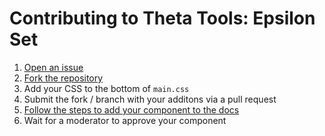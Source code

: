 # Contributing to Theta Tools: Epsilon Set

1. [Open an issue](https://github.com/theta-tools/epsilon-set/issues/new/choose)
2. [Fork the repository](https://github.com/theta-tools/epsilon-set/fork)
3. Add your CSS to the bottom of `main.css`
4. Submit the fork / branch with your additons via a pull request
5. [Follow the steps to add your component to the docs](https://theta-tools.github.io/main/contributing)
6. Wait for a moderator to approve your component